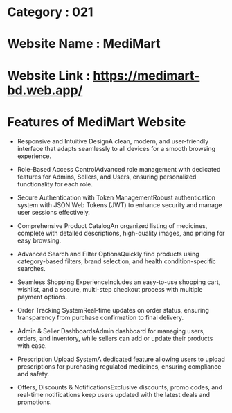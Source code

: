 

# Category : 021
# Website Name : MediMart
# Website Link : https://medimart-bd.web.app/
# Features of MediMart Website

- Responsive and Intuitive DesignA clean, modern, and user-friendly interface that adapts seamlessly to all devices for a smooth browsing experience.

- Role-Based Access ControlAdvanced role management with dedicated features for Admins, Sellers, and Users, ensuring personalized functionality for each role.

- Secure Authentication with Token ManagementRobust authentication system with JSON Web Tokens (JWT) to enhance security and manage user sessions effectively.

- Comprehensive Product CatalogAn organized listing of medicines, complete with detailed descriptions, high-quality images, and pricing for easy browsing.

- Advanced Search and Filter OptionsQuickly find products using category-based filters, brand selection, and health condition-specific searches.

- Seamless Shopping ExperienceIncludes an easy-to-use shopping cart, wishlist, and a secure, multi-step checkout process with multiple payment options.

- Order Tracking SystemReal-time updates on order status, ensuring transparency from purchase confirmation to final delivery.

- Admin & Seller DashboardsAdmin dashboard for managing users, orders, and inventory, while sellers can add or update their products with ease.

- Prescription Upload SystemA dedicated feature allowing users to upload prescriptions for purchasing regulated medicines, ensuring compliance and safety.

- Offers, Discounts & NotificationsExclusive discounts, promo codes, and real-time notifications keep users updated with the latest deals and promotions.


